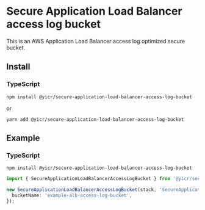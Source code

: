 # Secure Application Load Balancer access log bucket

This is an AWS Application Load Balancer access log optimized secure bucket.

## Install

### TypeScript

```shell
npm install @yicr/secure-application-load-balancer-access-log-bucket
```
or
```shell
yarn add @yicr/secure-application-load-balancer-access-log-bucket
```

## Example

### TypeScript

```shell
npm install @yicr/secure-application-load-balancer-access-log-bucket
```

```typescript
import { SecureApplicationLoadBalancerAccessLogBucket } from '@yicr/secure-application-load-balancer-access-log-bucket';

new SecureApplicationLoadBalancerAccessLogBucket(stack, 'SecureApplicationLoadBalancerAccessLogBucket', {
  bucketName: 'example-alb-access-log-bucket',
});

```